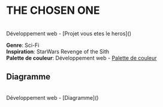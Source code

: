 <h1>THE CHOSEN ONE</h1>
<br>
Développement web - [Projet vous etes le heros]()

**Genre**: Sci-Fi
<br>
**Inspiration**: StarWars Revenge of the Sith
<br>
**Palette de couleur**: Développement web - [Palette de couleur](https://coolors.co/ffffff-0000ff-ff0000-000000-191919)
<br>
<h2>Diagramme</h2>
<br>
Développement web - [Diagramme]()
